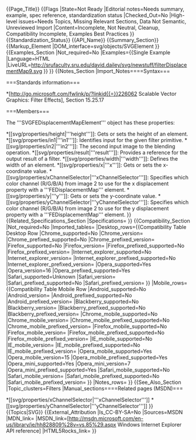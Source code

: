 {{Page_Title}}
{{Flags
|State=Not Ready
|Editorial notes=Needs summary, example, spec reference, standardization status
|Checked_Out=No
|High-level issues=Needs Topics, Missing Relevant Sections, Data Not Semantic, Unreviewed Import
|Content=Incomplete, Not Neutral, Cleanup, Compatibility Incomplete, Examples Best Practices
}}
{{Standardization_Status}}
{{API_Name}}
{{Summary_Section}}
{{Markup_Element
|DOM_interface=svg/objects/SVGElement
}}
{{Examples_Section
|Not_required=No
|Examples={{Single Example
|Language=HTML
|LiveURL=http://srufaculty.sru.edu/david.dailey/svg/newstuff/filterDisplacementMap9.svg
}}
}}
{{Notes_Section
|Import_Notes====Syntax===

===Standards information===

*[http://go.microsoft.com/fwlink/p/?linkid{{=}}226062 Scalable Vector Graphics: Filter Effects], Section 15.25.17

===Members===

The '''SVGFEDisplacementMapElement''' object has these properties:

*[[svg/properties/height|'''height''']]: Gets or sets  the height of an element.
*[[svg/properties/in1|'''in1''']]: Identifies input for the given filter primitive.
*[[svg/properties/in2|'''in2''']]: The second input image to the blending operation.
*[[svg/properties/result|'''result''']]: Provides a reference for the output result of a filter.
*[[svg/properties/width|'''width''']]: Defines the width of an element.
*[[svg/properties/x|'''x''']]: Gets or sets the x-coordinate value.
*[[svg/properties/xChannelSelector|'''xChannelSelector''']]: Specifies which color channel (R/G/B/A) from image 2 to use for the x displacement property with a '''FEDisplacementMap''' element.
*[[svg/properties/y|'''y''']]: Gets or sets the y-coordinate value.
*[[svg/properties/yChannelSelector|'''yChannelSelector''']]: Specifies which color channel (R/G/B/A) from image 2 to use for the y  displacement property with a '''FEDisplacementMap''' element.
}}
{{Related_Specifications_Section
|Specifications=
}}
{{Compatibility_Section
|Not_required=No
|Imported_tables=
|Desktop_rows={{Compatibility Table Desktop Row
|Chrome_supported=No
|Chrome_version=
|Chrome_prefixed_supported=No
|Chrome_prefixed_version=
|Firefox_supported=No
|Firefox_version=
|Firefox_prefixed_supported=No
|Firefox_prefixed_version=
|Internet_explorer_supported=No
|Internet_explorer_version=
|Internet_explorer_prefixed_supported=No
|Internet_explorer_prefixed_version=
|Opera_supported=Yes
|Opera_version=16
|Opera_prefixed_supported=Yes
|Safari_supported=Unknown
|Safari_version=
|Safari_prefixed_supported=No
|Safari_prefixed_version=
}}
|Mobile_rows={{Compatibility Table Mobile Row
|Android_supported=No
|Android_version=
|Android_prefixed_supported=No
|Android_prefixed_version=
|Blackberry_supported=No
|Blackberry_version=
|Blackberry_prefixed_supported=No
|Blackberry_prefixed_version=
|Chrome_mobile_supported=No
|Chrome_mobile_version=
|Chrome_mobile_prefixed_supported=No
|Chrome_mobile_prefixed_version=
|Firefox_mobile_supported=No
|Firefox_mobile_version=
|Firefox_mobile_prefixed_supported=No
|Firefox_mobile_prefixed_version=
|IE_mobile_supported=No
|IE_mobile_version=
|IE_mobile_prefixed_supported=No
|IE_mobile_prefixed_version=
|Opera_mobile_supported=Yes
|Opera_mobile_version=15
|Opera_mobile_prefixed_supported=Yes
|Opera_mini_supported=Yes
|Opera_mini_version=7
|Opera_mini_prefixed_supported=Yes
|Safari_mobile_supported=No
|Safari_mobile_version=
|Safari_mobile_prefixed_supported=No
|Safari_mobile_prefixed_version=
}}
|Notes_rows=
}}
{{See_Also_Section
|Topic_clusters=Filters
|Manual_sections====Related pages (MSDN)===

*[[svg/properties/xChannelSelector|'''xChannelSelector''']]
*[[svg/properties/yChannelSelector|'''yChannelSelector''']]
}}
{{Topics|SVG}}
{{External_Attribution
|Is_CC-BY-SA=No
|Sources=MSDN
|MDN_link=
|MSDN_link=[http://msdn.microsoft.com/en-us/library/ie/hh828809%28v=vs.85%29.aspx Windows Internet Explorer API reference]
|HTML5Rocks_link=
}}